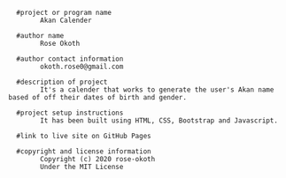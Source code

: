       #project or program name 
            Akan Calender

      #author name 
            Rose Okoth

      #author contact information
            okoth.rose0@gmail.com

      #description of project
            It's a calender that works to generate the user's Akan name based of off their dates of birth and gender.

      #project setup instructions
            It has been built using HTML, CSS, Bootstrap and Javascript.

      #link to live site on GitHub Pages

      #copyright and license information
            Copyright (c) 2020 rose-okoth 
            Under the MIT License

